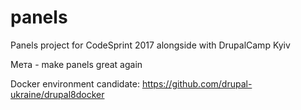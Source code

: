 # panels
Panels project for CodeSprint 2017 alongside with DrupalCamp Kyiv

Мета - make panels great again

Docker environment candidate: https://github.com/drupal-ukraine/drupal8docker
